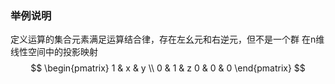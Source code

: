 ### **举例说明**
定义运算的集合元素满足运算结合律，存在左幺元和右逆元，但不是一个群
在n维线性空间中的投影映射
$$
\begin{pmatrix}
1 & x & y \\
0 & 1 & z
0 & 0 & 0
\end{pmatrix}
$$
